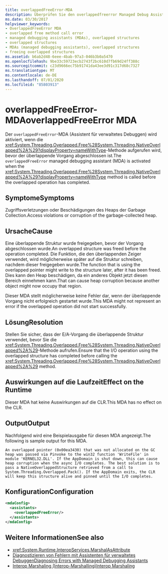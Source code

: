 ```yaml
---
title: overlappedFreeError-MDA
description: Überprüfen Sie den overlappedfreerror Managed Debug Assistant (MDA) in .net, der bei Zugriffs Verletzungen oder Beschädigungen des Garbage Collection-Heaps aktiviert werden kann.
ms.date: 03/30/2017
helpviewer_keywords:
- OverlappedFreeError MDA
- overlapped free method call error
- managed debugging assistants (MDAs), overlapped structures
- overlapped structures
- MDAs (managed debugging assistants), overlapped structures
- freeing overlapped structures
ms.assetid: b6ab2d48-6eee-4bab-97a3-046b3b0a5470
ms.openlocfilehash: 9be33c59723ecb2743f2bc610d7fb69d24ff388c
ms.sourcegitcommit: c23d9666ec75b91741da43ee3d91c317d68c7327
ms.translationtype: MT
ms.contentlocale: de-DE
ms.lasthandoff: 07/01/2020
ms.locfileid: "85803913"
---
```

# <a name="overlappedfreeerror-mda"></a><span data-ttu-id="896a0-103">overlappedFreeError-MDA</span><span class="sxs-lookup"><span data-stu-id="896a0-103">overlappedFreeError MDA</span></span>
<span data-ttu-id="896a0-104">Der `overlappedFreeError`-MDA (Assistent für verwaltetes Debuggen) wird aktiviert, wenn die <xref:System.Threading.Overlapped.Free%28System.Threading.NativeOverlapped%2A%29?displayProperty=nameWithType>-Methode aufgerufen wird, bevor der überlappende Vorgang abgeschlossen ist.</span><span class="sxs-lookup"><span data-stu-id="896a0-104">The `overlappedFreeError` managed debugging assistant (MDA) is activated when the <xref:System.Threading.Overlapped.Free%28System.Threading.NativeOverlapped%2A%29?displayProperty=nameWithType> method is called before the overlapped operation has completed.</span></span>  
  
## <a name="symptoms"></a><span data-ttu-id="896a0-105">Symptome</span><span class="sxs-lookup"><span data-stu-id="896a0-105">Symptoms</span></span>  
 <span data-ttu-id="896a0-106">Zugriffsverletzungen oder Beschädigungen des Heaps der Garbage Collection.</span><span class="sxs-lookup"><span data-stu-id="896a0-106">Access violations or corruption of the garbage-collected heap.</span></span>  
  
## <a name="cause"></a><span data-ttu-id="896a0-107">Ursache</span><span class="sxs-lookup"><span data-stu-id="896a0-107">Cause</span></span>  
 <span data-ttu-id="896a0-108">Eine überlappende Struktur wurde freigegeben, bevor der Vorgang abgeschlossen wurde.</span><span class="sxs-lookup"><span data-stu-id="896a0-108">An overlapped structure was freed before the operation completed.</span></span> <span data-ttu-id="896a0-109">Die Funktion, die den überlappenden Zeiger verwendet, wird möglicherweise später auf die Struktur schreiben, nachdem dieser freigegeben wurde.</span><span class="sxs-lookup"><span data-stu-id="896a0-109">The function that is using the overlapped pointer might write to the structure later, after it has been freed.</span></span> <span data-ttu-id="896a0-110">Dies kann den Heap beschädigen, da ein anderes Objekt jetzt diesen Bereich einnehmen kann.</span><span class="sxs-lookup"><span data-stu-id="896a0-110">That can cause heap corruption because another object might now occupy that region.</span></span>  
  
 <span data-ttu-id="896a0-111">Dieser MDA stellt möglicherweise keine Fehler dar, wenn der überlappende Vorgang nicht erfolgreich gestartet wurde.</span><span class="sxs-lookup"><span data-stu-id="896a0-111">This MDA might not represent an error if the overlapped operation did not start successfully.</span></span>  
  
## <a name="resolution"></a><span data-ttu-id="896a0-112">Lösung</span><span class="sxs-lookup"><span data-stu-id="896a0-112">Resolution</span></span>  
 <span data-ttu-id="896a0-113">Stellen Sie sicher, dass der E/A-Vorgang die überlappende Struktur verwendet, bevor Sie die <xref:System.Threading.Overlapped.Free%28System.Threading.NativeOverlapped%2A%29>-Methode aufrufen.</span><span class="sxs-lookup"><span data-stu-id="896a0-113">Ensure that the I/O operation using the overlapped structure has completed before calling the <xref:System.Threading.Overlapped.Free%28System.Threading.NativeOverlapped%2A%29> method.</span></span>  
  
## <a name="effect-on-the-runtime"></a><span data-ttu-id="896a0-114">Auswirkungen auf die Laufzeit</span><span class="sxs-lookup"><span data-stu-id="896a0-114">Effect on the Runtime</span></span>  
 <span data-ttu-id="896a0-115">Dieser MDA hat keine Auswirkungen auf die CLR.</span><span class="sxs-lookup"><span data-stu-id="896a0-115">This MDA has no effect on the CLR.</span></span>  
  
## <a name="output"></a><span data-ttu-id="896a0-116">Output</span><span class="sxs-lookup"><span data-stu-id="896a0-116">Output</span></span>  
 <span data-ttu-id="896a0-117">Nachfolgend wird eine Beispielausgabe für diesen MDA angezeigt.</span><span class="sxs-lookup"><span data-stu-id="896a0-117">The following is sample output for this MDA.</span></span>  
  
 `An overlapped pointer (0x00ea3430) that was not allocated on the GC heap was passed via Pinvoke to the win32 function 'WriteFile' in module 'KERNEL32.DLL'. If the AppDomain is shut down, this can cause heap corruption when the async I/O completes. The best solution is to pass a NativeOverlappedStructure retrieved from a call to System.Threading.Overlapped.Pack(). If the AppDomain exits, the CLR will keep this structure alive and pinned until the I/O completes.`  
  
## <a name="configuration"></a><span data-ttu-id="896a0-118">Konfiguration</span><span class="sxs-lookup"><span data-stu-id="896a0-118">Configuration</span></span>  
  
```xml  
<mdaConfig>  
  <assistants>  
    <overlappedFreeError/>  
  </assistants>  
</mdaConfig>  
```  
  
## <a name="see-also"></a><span data-ttu-id="896a0-119">Weitere Informationen</span><span class="sxs-lookup"><span data-stu-id="896a0-119">See also</span></span>

- <xref:System.Runtime.InteropServices.MarshalAsAttribute>
- [<span data-ttu-id="896a0-120">Diagnostizieren von Fehlern mit Assistenten für verwaltetes Debuggen</span><span class="sxs-lookup"><span data-stu-id="896a0-120">Diagnosing Errors with Managed Debugging Assistants</span></span>](diagnosing-errors-with-managed-debugging-assistants.md)
- [<span data-ttu-id="896a0-121">Interop Marshaling (Interop-Marshalling)</span><span class="sxs-lookup"><span data-stu-id="896a0-121">Interop Marshaling</span></span>](../interop/interop-marshaling.md)
